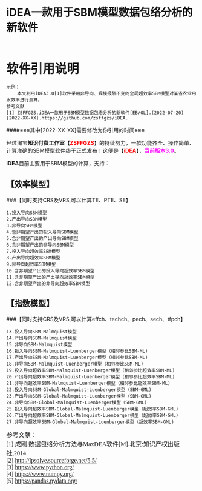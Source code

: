# iDEA一款用于SBM模型数据包络分析的新软件

<br />

**<font face="华文行楷"  font size=6>软件引用说明</font>**   
 ------------------------------------------------------------ 
```
示例：  
    本文利用iDEA3.0[1]软件采用非导向、规模报酬不变的全局超效率SBM模型对某省农业用水效率进行测算。
参考文献
[1] ZSFFGZS.iDEA一款用于SBM模型数据包络分析的新软件[EB/OL].(2022-07-20)[2022-XX-XX].https://github.com/zsffgzs/iDEA.
```
####※※※其中[2022-XX-XX]需要修改为你引用的时间※※※

经过淘宝**知识付费工作室【<font color=red>ZSFFGZS</font>**】的持续努力，一款功能齐全、操作简单、计算准确的SBM模型软件终于正式发布！这便是【**<font color=red>iDEA</font>**】，<font color=#FF00FF>**当前版本3.0**</font>。

**iDEA**目前主要用于SBM模型的计算，支持：


## 【效率模型】
###【同时支持CRS及VRS,可以计算TE、PTE、SE】

```
1.投入导向SBM模型
2.产出导向SBM模型
3.非导向SBM模型
4.含非期望产出的投入导向SBM模型
5.含非期望产出的产出导向SBM模型
6.含非期望产出的非导向SBM模型
7.投入导向超效率SBM模型
8.产出导向超效率SBM模型
9.非导向超效率SBM模型
10.含非期望产出的投入导向超效率SBM模型
11.含非期望产出的产出导向超效率SBM模型
12.含非期望产出的非导向超效率SBM模型
```
## 【指数模型】
###【同时支持CRS及VRS,可以计算effch、techch、pech、sech、tfpch】
```
13.投入导向SBM-Malmquist模型
14.产出导向SBM-Malmquist模型
15.非导向SBM-Malmquist模型
16.投入导向SBM-Malmquist-Luenberger模型（相邻参比SBM-ML)
17.产出导向SBM-Malmquist-Luenberger模型（相邻参比SBM-ML)
18.非导向SBM-Malmquist-Luenberger模型（相邻参比SBM-ML)
19.投入导向超效率SBM-Malmquist-Luenberger模型（相邻参比超效率SBM-ML)
20.产出导向超效率SBM-Malmquist-Luenberger模型（相邻参比超效率SBM-ML)
21.非导向超效率SBM-Malmquist-Luenberger模型（相邻参比超效率SBM-ML)
22.投入导向SBM-Global-Malmquist-Luenberger模型（SBM-GML)
23.产出导向SBM-Global-Malmquist-Luenberger模型（SBM-GML)
24.非导向SBM-Global-Malmquist-Luenberger模型（SBM-GML)
25.投入导向超效率SBM-Global-Malmquist-Luenberger模型（超效率SBM-GML)
26.产出导向超效率SBM-Global-Malmquist-Luenberger模型（超效率SBM-GML)
27.非导向超效率SBM-Global-Malmquist-Luenberger模型（超效率SBM-GML) 
```

<font face="宋体"  font size=3>参考文献：</font><br />
<font face="宋体"  font size=3>[1] 成刚.数据包络分析方法与MaxDEA软件[M].北京:知识产权出版社,2014.</font><br />
<font face="宋体"  font size=3>[2] http://lpsolve.sourceforge.net/5.5/</font><br />
<font face="宋体"  font size=3>[3] https://www.python.org/</font><br />
<font face="宋体"  font size=3>[4] https://www.numpy.org/</font><br />
<font face="宋体"  font size=3>[5] https://pandas.pydata.org/</font><br />

